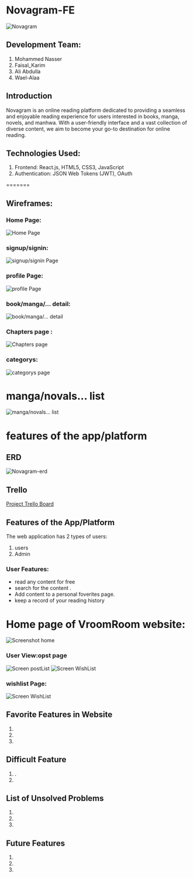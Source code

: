 # Novagram-FE

![Novagram](https://i.imgur.com/h6vtI3x.png)

## Development Team:
1. Mohammed Nasser
2. Faisal_Karim
3. Ali Abdulla
4. Wael-Alaa

## Introduction
Novagram is an online reading platform dedicated to providing a seamless and enjoyable reading experience for users interested in books, manga, novels, and manhwa. With a user-friendly interface and a vast collection of diverse content, we aim to become your go-to destination for online reading.

## Technologies Used:
1. Frontend: React.js, HTML5, CSS3, JavaScript
2. Authentication: JSON Web Tokens (JWT), OAuth


=======

## Wireframes:
### Home Page:
![Home Page](https://i.imgur.com/IYeLXL2.png)

### signup/signin:
![signup/signin Page](https://i.imgur.com/dF3pEKd.png)

### profile Page:
![profile Page](https://i.imgur.com/gGKKJ20.png)

### book/manga/... detail:
![book/manga/... detail](https://i.imgur.com/0rHd0Se.png)

### Chapters page :
![Chapters page](https://i.imgur.com/jwAaT0N.png)


### categorys:
![categorys page](https://i.imgur.com/oNAJxNM.png)

# manga/novals... list
![ manga/novals... list](https://i.imgur.com/herc3rL.png)


# features of the app/platform


## ERD
![Novagram-erd](https://i.imgur.com/hrGHCV9.png)

## Trello
[Project Trello Board]()

## Features of the App/Platform
The web application has 2 types of users:
1. users
2. Admin

### User Features:
- read any content for free
- search for the content .
- Add content to a personal foverites page.
- keep a record of your reading history

# Home page of VroomRoom website:
![Screenshot home]()

### User View:opst page
![Screen postList]()
![Screen WishList]()


### wishlist Page:
![Screen WishList]()


## Favorite Features in Website
1. 
2. 
3. 

## Difficult Feature
1. .
2. 

## List of Unsolved Problems
1. 
2. 
3. 

## Future Features
1.
2.
3.




